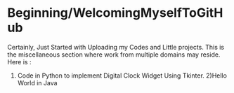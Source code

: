 # Beginning/WelcomingMyselfToGitHub
Certainly, Just Started with Uploading my Codes and Little projects. 
This is the miscellaneous section where work from multiple domains may reside.
Here is :
1) Code in Python to implement Digital Clock Widget Using Tkinter. 
2)Hello World in Java
